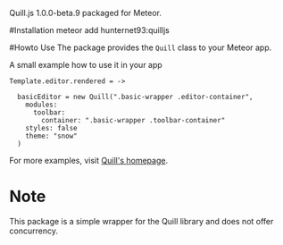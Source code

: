 Quill.js 1.0.0-beta.9 packaged for Meteor.

#Installation
    meteor add hunternet93:quilljs

#Howto Use
The package provides the ```Quill``` class to your Meteor app.

A small example how to use it in your app

```
Template.editor.rendered = ->

  basicEditor = new Quill(".basic-wrapper .editor-container",
    modules:
      toolbar:
        container: ".basic-wrapper .toolbar-container"
    styles: false
    theme: "snow"
  )
```
For more examples, visit [Quill's homepage](quilljs.com).

# Note
This package is a simple wrapper for the Quill library and does not offer concurrency.
